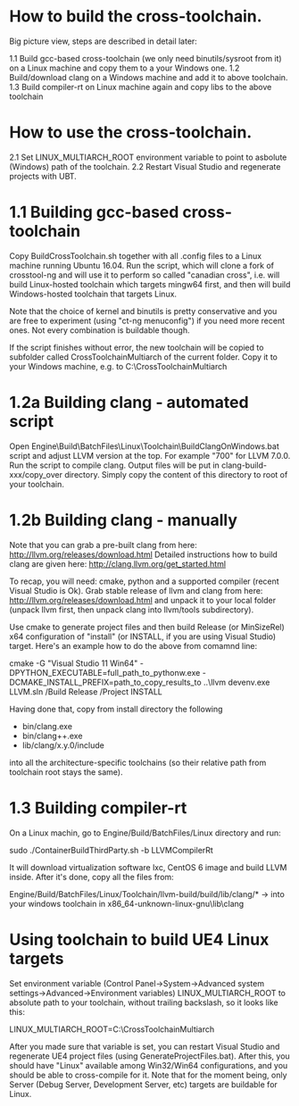How to build the cross-toolchain.
=================================

Big picture view, steps are described in detail later:

1.1 Build gcc-based cross-toolchain (we only need binutils/sysroot from it) on a Linux machine
     and copy them to a your Windows one.
1.2 Build/download clang on a Windows machine and add it to above toolchain.
1.3 Build compiler-rt on Linux machine again and copy libs to the above toolchain

How to use the cross-toolchain.
=================================

2.1 Set LINUX_MULTIARCH_ROOT environment variable to point to asbolute (Windows) path of the toolchain.
2.2 Restart Visual Studio and regenerate projects with UBT.


1.1 Building gcc-based cross-toolchain
==================================

Copy BuildCrossToolchain.sh together with all .config files to a Linux machine running Ubuntu 16.04.
Run the script, which will clone a fork of crosstool-ng and will use it to perform
so called "canadian cross", i.e. will build Linux-hosted toolchain which targets
mingw64 first, and then will build Windows-hosted toolchain that targets Linux.

Note that the choice of kernel and binutils is pretty conservative and you are free
to experiment (using "ct-ng menuconfig") if you need more recent ones. Not every
combination is buildable though.

If the script finishes without error, the new toolchain will be copied to subfolder
called CrossToolchainMultiarch of the current folder. Copy it to your Windows machine,
e.g. to C:\CrossToolchainMultiarch

1.2a Building clang - automated script
==============

Open Engine\Build\BatchFiles\Linux\Toolchain\BuildClangOnWindows.bat script and adjust LLVM version at the top. For example "700" for LLVM 7.0.0.
Run the script to compile clang. Output files will be put in clang-build-xxx/copy_over directory. Simply copy the content of this directory to root of your toolchain.

1.2b Building clang - manually
==============

Note that you can grab a pre-built clang from here: http://llvm.org/releases/download.html
Detailed instructions how to build clang are given here: http://clang.llvm.org/get_started.html

To recap, you will need: cmake, python and a supported compiler (recent Visual Studio is Ok).
Grab stable release of llvm and clang from here: http://llvm.org/releases/download.html
and unpack it to your local folder (unpack llvm first, then unpack clang into llvm/tools subdirectory).

Use cmake to generate project files and then build Release (or MinSizeRel) x64 configuration of "install"
(or INSTALL, if you are using Visual Studio) target. Here's an example how to do the above from comamnd line:

cmake -G "Visual Studio 11 Win64" -DPYTHON_EXECUTABLE=full_path_to_pythonw.exe -DCMAKE_INSTALL_PREFIX=path_to_copy_results_to ..\llvm
devenv.exe LLVM.sln /Build Release /Project INSTALL

Having done that, copy from install directory the following

- bin/clang.exe
- bin/clang++.exe
- lib/clang/x.y.0/include

into all the architecture-specific toolchains (so their relative path from toolchain root stays the same).

1.3 Building compiler-rt
==========================================

On a Linux machin, go to Engine/Build/BatchFiles/Linux directory and run:

sudo ./ContainerBuildThirdParty.sh -b LLVMCompilerRt

It will download virtualization software lxc, CentOS 6 image and build LLVM inside.
After it's done, copy all the files from:

Engine/Build/BatchFiles/Linux/Toolchain/llvm-build/build/lib/clang/* -> into your windows toolchain in x86_64-unknown-linux-gnu\lib\clang

Using toolchain to build UE4 Linux targets
==========================================

Set environment variable (Control Panel->System->Advanced system settings->Advanced->Environment variables)
LINUX_MULTIARCH_ROOT to absolute path to your toolchain, without trailing backslash, so it looks like this:

LINUX_MULTIARCH_ROOT=C:\CrossToolchainMultiarch

After you made sure that variable is set, you can restart Visual Studio and regenerate UE4 project files
(using GenerateProjectFiles.bat). After this, you should have "Linux" available among Win32/Win64
configurations, and you should be able to cross-compile for it. Note that for the moment being,
only Server (Debug Server, Development Server, etc) targets are buildable for Linux.
